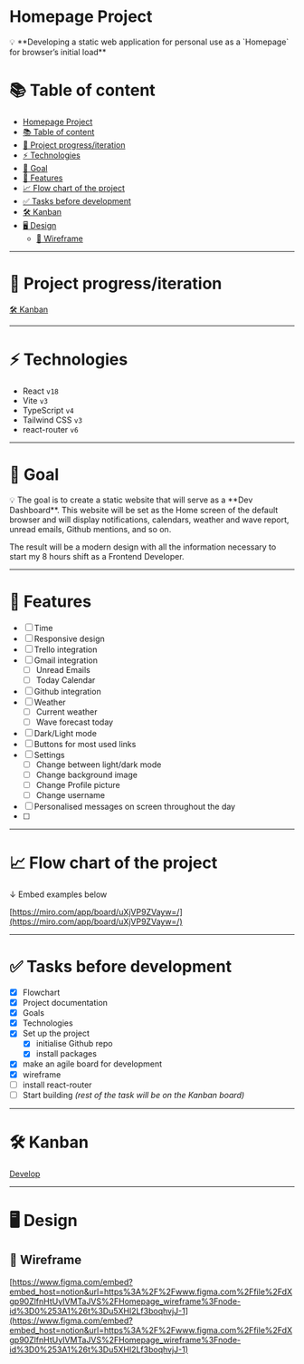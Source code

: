 # Homepage Project

<aside>
💡 **Developing a static web application for personal use as a `Homepage` for browser’s initial load**

</aside>

# 📚 Table of content

- [Homepage Project](#homepage-project)
- [📚 Table of content](#table-of-content)
- [🔖 Project progress/iteration](#project-progressiteration)
- [⚡️ Technologies](#️-technologies)
- [🎯 Goal](#goal)
- [🚀 Features](#features)
- [📈 Flow chart of the project](#flow-chart-of-the-project)
- [✅ Tasks before development](#tasks-before-development)
- [🛠️ Kanban](#️kanban)
- [🖥️ Design](#️design)
  - [📑 Wireframe](#wireframe)

---

# 🔖 Project progress/iteration

[🛠️ Kanban](https://www.notion.so/Kanban-994865131e124c45b783d03122adae8c) 

---

# ⚡️ Technologies

- React `v18`
- Vite `v3`
- TypeScript `v4`
- Tailwind CSS `v3`
- react-router `v6`

---

# 🎯 Goal

<aside>
💡 The goal is to create a static website that will serve as a **Dev Dashboard**. This website will be set as the Home screen of the default browser and will display notifications, calendars, weather and wave report, unread emails, Github mentions, and so on.

</aside>

The result will be a modern design with all the information necessary to start my 8 hours shift as a Frontend Developer.

---

# 🚀 Features

- [ ]  Time
- [ ]  Responsive design
- [ ]  Trello integration
- [ ]  Gmail integration
    - [ ]  Unread Emails
    - [ ]  Today Calendar
- [ ]  Github integration
- [ ]  Weather
    - [ ]  Current weather
    - [ ]  Wave forecast today
- [ ]  Dark/Light mode
- [ ]  Buttons for most used links
- [ ]  Settings
    - [ ]  Change between light/dark mode
    - [ ]  Change background image
    - [ ]  Change Profile picture
    - [ ]  Change username
- [ ]  Personalised messages on screen throughout the day
- [ ]  

---

# 📈 Flow chart of the project

↓ Embed examples below

[https://miro.com/app/board/uXjVP9ZVayw=/](https://miro.com/app/board/uXjVP9ZVayw=/)

---

# ✅ Tasks before development

- [x]  Flowchart
- [x]  Project documentation
- [x]  Goals
- [x]  Technologies
- [x]  Set up the project
    - [x]  initialise Github repo
    - [x]  install packages
- [x]  make an agile board for development
- [x]  wireframe
- [ ]  install react-router
- [ ]  Start building *(rest of the task will be on the Kanban board)*

---

# 🛠️ Kanban

[Develop](https://www.notion.so/8e47440a8f60482e8a3ab1f08cded3ea)

---

# 🖥️ Design

## 📑 Wireframe

[https://www.figma.com/embed?embed_host=notion&url=https%3A%2F%2Fwww.figma.com%2Ffile%2FdXgp90ZlfnHtUyIVMTaJVS%2FHomepage_wireframe%3Fnode-id%3D0%253A1%26t%3Du5XHl2Lf3boqhvjJ-1](https://www.figma.com/embed?embed_host=notion&url=https%3A%2F%2Fwww.figma.com%2Ffile%2FdXgp90ZlfnHtUyIVMTaJVS%2FHomepage_wireframe%3Fnode-id%3D0%253A1%26t%3Du5XHl2Lf3boqhvjJ-1)